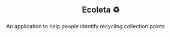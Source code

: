## <div align="center">Ecoleta ♻️</div>  

###

An application to help people identify recycling collection points
